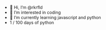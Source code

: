 - 👋 Hi, I’m @rkrfld
- 👀 I’m interested in coding
- 🌱 I’m currently learning javascript and python
- 1 / 100 days of python
<!---
rkrfld/rkrfld is a ✨ special ✨ repository because its `README.md` (this file) appears on your GitHub profile.
You can click the Preview link to take a look at your changes.
--->
